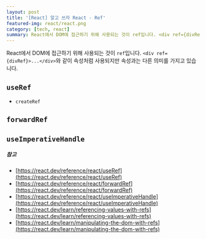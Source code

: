 ```yaml
---
layout: post
title: '[React] 알고 쓰자 React - Ref'
featured-img: react/react.png
category: [tech, react]
summary: React에서 DOM에 접근하기 위해 사용되는 것이 ref입니다. <div ref={divRef}>...</div>와 같이 속성처럼 사용되지만 속성과는 다른 의미를 가지고 있습니다.
---
```


React에서 DOM에 접근하기 위해 사용되는 것이 `ref`입니다. `<div ref={divRef}>...</div>`와 같이 속성처럼 사용되지만 속성과는 다른 의미를 가지고 있습니다.

## `useRef`
- `createRef`

## `forwardRef`

## `useImperativeHandle`

##### 참고
- [https://react.dev/reference/react/useRef](https://react.dev/reference/react/useRef)
- [https://react.dev/reference/react/forwardRef](https://react.dev/reference/react/forwardRef)
- [https://react.dev/reference/react/useImperativeHandle](https://react.dev/reference/react/useImperativeHandle)
- [https://react.dev/learn/referencing-values-with-refs](https://react.dev/learn/referencing-values-with-refs)
- [https://react.dev/learn/manipulating-the-dom-with-refs](https://react.dev/learn/manipulating-the-dom-with-refs)

